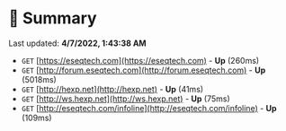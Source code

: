 # 📖 Summary
Last updated: **4/7/2022, 1:43:38 AM**

- `GET` [https://eseqtech.com](https://eseqtech.com) - **Up** (260ms)
- `GET` [http://forum.eseqtech.com](http://forum.eseqtech.com) - **Up** (5018ms)
- `GET` [http://hexp.net](http://hexp.net) - **Up** (41ms)
- `GET` [http://ws.hexp.net](http://ws.hexp.net) - **Up** (75ms)
- `GET` [http://eseqtech.com/infoline](http://eseqtech.com/infoline) - **Up** (109ms)

